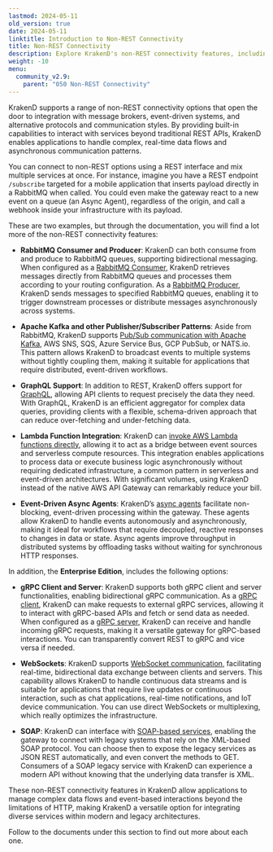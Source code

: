 ```yaml
---
lastmod: 2024-05-11
old_version: true
date: 2024-05-11
linktitle: Introduction to Non-REST Connectivity
title: Non-REST Connectivity
description: Explore KrakenD's non-REST connectivity features, including RabbitMQ integration, GraphQL, Lambda functions, event-driven async agents, and AMQP support.
weight: -10
menu:
  community_v2.9:
    parent: "050 Non-REST Connectivity"
---
```


KrakenD supports a range of non-REST connectivity options that open the door to integration with message brokers, event-driven systems, and alternative protocols and communication styles. By providing built-in capabilities to interact with services beyond traditional REST APIs, KrakenD enables applications to handle complex, real-time data flows and asynchronous communication patterns.

You can connect to non-REST options using a REST interface and mix multiple services at once. For instance, imagine you have a REST endpoint `/subscribe`  targeted for a mobile application that inserts payload directly in a RabbitMQ when called. You could even make the gateway react to a new event on a queue (an Async Agent), regardless of the origin, and call a webhook inside your infrastructure with its payload.

These are two examples, but through the documentation, you will find a lot more of the non-REST connectivity features:

- **RabbitMQ Consumer and Producer**: KrakenD can both consume from and produce to RabbitMQ queues, supporting bidirectional messaging. When configured as a [RabbitMQ Consumer](/docs/v2.9/backends/amqp-consumer/), KrakenD retrieves messages directly from RabbitMQ queues and processes them according to your routing configuration. As a [RabbitMQ Producer](/docs/v2.9/backends/amqp-producer/), KrakenD sends messages to specified RabbitMQ queues, enabling it to trigger downstream processes or distribute messages asynchronously across systems.

- **Apache Kafka and other Publisher/Subscriber Patterns**: Aside from RabbitMQ, KrakenD supports [Pub/Sub communication with Apache Kafka](/docs/v2.9/backends/pubsub/), AWS SNS, SQS, Azure Service Bus, GCP PubSub, or NATS.io. This pattern allows KrakenD to broadcast events to multiple systems without tightly coupling them, making it suitable for applications that require distributed, event-driven workflows.

- **GraphQL Support**: In addition to REST, KrakenD offers support for [GraphQL](/docs/v2.9/backends/graphql/), allowing API clients to request precisely the data they need. With GraphQL, KrakenD is an efficient aggregator for complex data queries, providing clients with a flexible, schema-driven approach that can reduce over-fetching and under-fetching data.

- **Lambda Function Integration**: KrakenD can [invoke AWS Lambda functions directly](/docs/v2.9/backends/lambda/), allowing it to act as a bridge between event sources and serverless compute resources. This integration enables applications to process data or execute business logic asynchronously without requiring dedicated infrastructure, a common pattern in serverless and event-driven architectures. With significant volumes, using KrakenD instead of the native AWS API Gateway can remarkably reduce your bill.

- **Event-Driven Async Agents**: KrakenD’s [async agents](/docs/v2.9/async/) facilitate non-blocking, event-driven processing within the gateway. These agents allow KrakenD to handle events autonomously and asynchronously, making it ideal for workflows that require decoupled, reactive responses to changes in data or state. Async agents improve throughput in distributed systems by offloading tasks without waiting for synchronous HTTP responses.

In addition, the **Enterprise Edition**, includes the following options:

- **gRPC Client and Server**: KrakenD supports both gRPC client and server functionalities, enabling bidirectional gRPC communication. As a [gRPC client](/docs/enterprise/backends/grpc/), KrakenD can make requests to external gRPC services, allowing it to interact with gRPC-based APIs and fetch or send data as needed. When configured as a [gRPC server](/docs/enterprise/grpc/server/), KrakenD can receive and handle incoming gRPC requests, making it a versatile gateway for gRPC-based interactions. You can transparently convert REST to gRPC and vice versa if needed.

- **WebSockets**: KrakenD supports [WebSocket communication](/docs/enterprise/websockets/), facilitating real-time, bidirectional data exchange between clients and servers. This capability allows KrakenD to handle continuous data streams and is suitable for applications that require live updates or continuous interaction, such as chat applications, real-time notifications, and IoT device communication. You can use direct WebSockets or multiplexing, which really optimizes the infrastructure.

- **SOAP**: KrakenD can interface with [SOAP-based services](/docs/enterprise/backends/soap/), enabling the gateway to connect with legacy systems that rely on the XML-based SOAP protocol. You can choose then to expose the legacy services as JSON REST automatically, and even convert the methods to GET. Consumers of a SOAP legacy service with KrakenD can experience a modern API without knowing that the underlying data transfer is XML.

These non-REST connectivity features in KrakenD allow applications to manage complex data flows and event-based interactions beyond the limitations of HTTP, making KrakenD a versatile option for integrating diverse services within modern and legacy architectures.

Follow to the documents under this section to find out more about each one.
